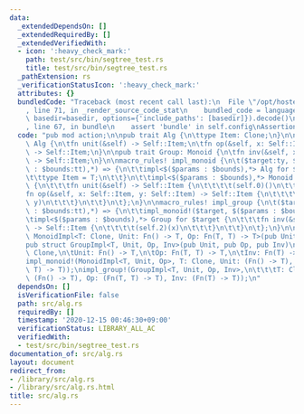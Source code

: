 ```yaml
---
data:
  _extendedDependsOn: []
  _extendedRequiredBy: []
  _extendedVerifiedWith:
  - icon: ':heavy_check_mark:'
    path: test/src/bin/segtree_test.rs
    title: test/src/bin/segtree_test.rs
  _pathExtension: rs
  _verificationStatusIcon: ':heavy_check_mark:'
  attributes: {}
  bundledCode: "Traceback (most recent call last):\n  File \"/opt/hostedtoolcache/Python/3.9.0/x64/lib/python3.9/site-packages/onlinejudge_verify/documentation/build.py\"\
    , line 71, in _render_source_code_stat\n    bundled_code = language.bundle(stat.path,\
    \ basedir=basedir, options={'include_paths': [basedir]}).decode()\n  File \"/opt/hostedtoolcache/Python/3.9.0/x64/lib/python3.9/site-packages/onlinejudge_verify/languages/user_defined.py\"\
    , line 67, in bundle\n    assert 'bundle' in self.config\nAssertionError\n"
  code: "pub mod action;\n\npub trait Alg {\n\ttype Item: Clone;\n}\n\npub trait Monoid:\
    \ Alg {\n\tfn unit(&self) -> Self::Item;\n\tfn op(&self, x: Self::Item, y: Self::Item)\
    \ -> Self::Item;\n}\n\npub trait Group: Monoid {\n\tfn inv(&self, x: Self::Item)\
    \ -> Self::Item;\n}\n\nmacro_rules! impl_monoid {\n\t($target:ty, $($params:tt\
    \ : $bounds:tt),*) => {\n\t\timpl<$($params : $bounds),*> Alg for $target {\n\t\
    \t\ttype Item = T;\n\t\t}\n\t\timpl<$($params : $bounds),*> Monoid for $target\
    \ {\n\t\t\tfn unit(&self) -> Self::Item {\n\t\t\t\t(self.0)()\n\t\t\t}\n\t\t\t\
    fn op(&self, x: Self::Item, y: Self::Item) -> Self::Item {\n\t\t\t\t(self.1)(x,\
    \ y)\n\t\t\t}\n\t\t}\n\t};\n}\n\nmacro_rules! impl_group {\n\t($target:ty, $($params:tt\
    \ : $bounds:tt),*) => {\n\t\timpl_monoid!($target, $($params : $bounds),*);\n\t\
    \timpl<$($params : $bounds),*> Group for $target {\n\t\t\tfn inv(&self, x: Self::Item)\
    \ -> Self::Item {\n\t\t\t\t(self.2)(x)\n\t\t\t}\n\t\t}\n\t};\n}\n\npub struct\
    \ MonoidImpl<T: Clone, Unit: Fn() -> T, Op: Fn(T, T) -> T>(pub Unit, pub Op);\n\
    pub struct GroupImpl<T, Unit, Op, Inv>(pub Unit, pub Op, pub Inv)\nwhere\n\tT:\
    \ Clone,\n\tUnit: Fn() -> T,\n\tOp: Fn(T, T) -> T,\n\tInv: Fn(T) -> T;\n\n// help!\n\
    impl_monoid!(MonoidImpl<T, Unit, Op>, T: Clone, Unit: (Fn() -> T), Op: (Fn(T,\
    \ T) -> T));\nimpl_group!(GroupImpl<T, Unit, Op, Inv>,\n\t\t\tT: Clone, Unit:\
    \ (Fn() -> T), Op: (Fn(T, T) -> T), Inv: (Fn(T) -> T));\n"
  dependsOn: []
  isVerificationFile: false
  path: src/alg.rs
  requiredBy: []
  timestamp: '2020-12-15 00:46:30+09:00'
  verificationStatus: LIBRARY_ALL_AC
  verifiedWith:
  - test/src/bin/segtree_test.rs
documentation_of: src/alg.rs
layout: document
redirect_from:
- /library/src/alg.rs
- /library/src/alg.rs.html
title: src/alg.rs
---
```

